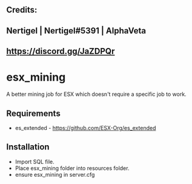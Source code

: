 ## Credits:
## 
## Nertigel | Nertigel#5391 | AlphaVeta
## https://discord.gg/JaZDPQr

# esx_mining
A better mining job for ESX which doesn't require a specific job to work.

## Requirements
- es_extended - https://github.com/ESX-Org/es_extended

## Installation
- Import SQL file.
- Place esx_mining folder into resources folder.
- ensure esx_mining in server.cfg
